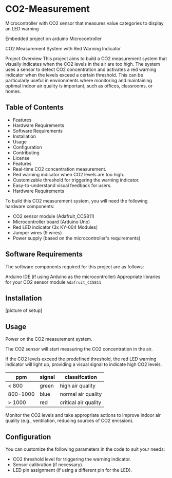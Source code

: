 #  CO2-Measurement

Microcontroller with CO2 sensor that measures value categories to display an LED warning

Embedded project on arduino Microcontroller

CO2 Measurement System with Red Warning Indicator

Project Overview
This project aims to build a CO2 measurement system that visually indicates when the CO2 levels in the air are too high. The system uses a sensor to detect CO2 concentration and activates a red warning indicator when the levels exceed a certain threshold. This can be particularly useful in environments where monitoring and maintaining optimal indoor air quality is important, such as offices, classrooms, or homes.

## Table of Contents
- Features
- Hardware Requirements
- Software Requirements
- Installation
- Usage
- Configuration
- Contributing
- License
- Features
- Real-time CO2 concentration measurement.
- Red warning indicator when CO2 levels are too high.
- Customizable threshold for triggering the warning indicator.
- Easy-to-understand visual feedback for users.
- Hardware Requirements

To build this CO2 measurement system, you will need the following hardware components:

- CO2 sensor module (Adafruit_CCS811)
- Microcontroller board (Arduino Uno)
- Red LED indicator (3x KY-004 Modules)
- Jumper wires (9 wires)
- Power supply (based on the microcontroller's requirements)

## Software Requirements

The software components required for this project are as follows:

Arduino IDE (if using Arduino as the microcontroller)
Appropriate libraries for your CO2 sensor module `Adafruit_CCS811`

## Installation

[picture of setup]

## Usage

Power on the CO2 measurement system.

The CO2 sensor will start measuring the CO2 concentration in the air.

If the CO2 levels exceed the predefined threshold, the red LED warning indicator will light up, providing a visual signal to indicate high CO2 levels.

| ppm | signal | classifcation |
|-----|--------|---------------|
| < 800| green  | high air quality |
| 800-1000 | blue | normal air quality |
| > 1000 | red | critical air quality |

Monitor the CO2 levels and take appropriate actions to improve indoor air quality (e.g., ventilation, reducing sources of CO2 emission).

## Configuration
You can customize the following parameters in the code to suit your needs:

- CO2 threshold level for triggering the warning indicator.
- Sensor calibration (if necessary).
- LED pin assignment (if using a different pin for the LED).
